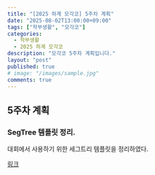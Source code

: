 ```yaml
---
title: "[2025 하계 모각코] 5주차 계획"
date: "2025-08-02T13:00:00+09:00"
tags: ["학부생활", "모각코"]
categories:
  - 학부생활
  - 2025 하계 모각코
description: "모각코 5주차 계획입니다."
layout: "post"
published: true
# image: "/images/sample.jpg"
comments: true
---
```


## 5주차 계획
### SegTree 템플릿 정리.
대회에서 사용하기 위한 세그트리 템플릿을 정리하였다.

[링크](https://sossos5989.github.io/posts/%EC%95%8C%EA%B3%A0%EB%A6%AC%EC%A6%98/%EC%9B%B0%EB%85%B8%EC%9A%B4/5/)